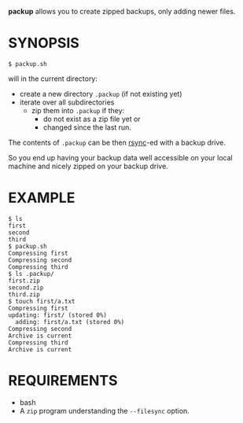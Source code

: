**packup** allows you to create zipped backups, only adding newer files.

# SYNOPSIS

`$ packup.sh`

will in the current directory:
- create a new directory `.packup` (if not existing yet) 
- iterate over all subdirectories
    - zip them into `.packup` if they:
        - do not exist as a zip file yet or
        - changed since the last run.
    
The contents of `.packup` can be then [rsync](http://en.wikipedia.org/wiki/Rsync)-ed with a backup drive.

So you end up having your backup data well accessible on your local machine and nicely zipped on your backup drive.

# EXAMPLE

```
$ ls
first
second 
third
$ packup.sh
Compressing first
Compressing second
Compressing third
$ ls .packup/
first.zip
second.zip
third.zip
$ touch first/a.txt
Compressing first
updating: first/ (stored 0%)
  adding: first/a.txt (stored 0%)
Compressing second
Archive is current
Compressing third
Archive is current
```

# REQUIREMENTS

- bash
- A `zip` program understanding the `--filesync` option. 
